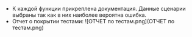 - К каждой функции прикреплена документация. Данные сценарии выбраны так как в них наиболее вероятна ошибка.
- Отчет о покрытии тестами:
  ![ОТЧЕТ по тестам.png](ОТЧЕТ по тестам.png)